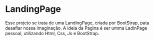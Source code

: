 # LandingPage

Esse projeto se trata de uma LandingPage, criada por BootStrap, pata desafiar nossa imaginação.
A ideia da Pagina é ser umma LadinPage pessoal, utilizando Html, Css, Js e BootStrap.
